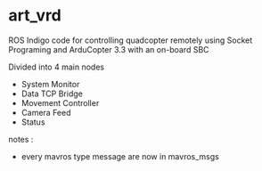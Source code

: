 # art_vrd
ROS Indigo code for controlling quadcopter remotely using Socket Programing and ArduCopter 3.3 with an on-board SBC

Divided into 4 main nodes
- System Monitor
- Data TCP Bridge
- Movement Controller
- Camera Feed
- Status

notes :
- every mavros type message are now in mavros_msgs
